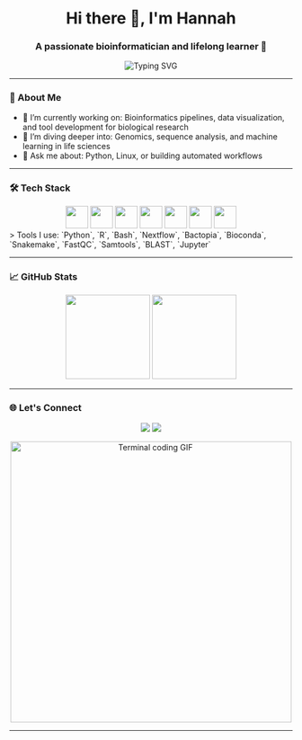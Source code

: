 <h1 align="center">Hi there 👋, I'm Hannah</h1>
<h3 align="center">A passionate bioinformatician and lifelong learner 🚀</h3>

<p align="center">
 <img src="https://readme-typing-svg.demolab.com?font=Fira+Code&size=24&pause=1000&color=F7941D&center=true&vCenter=true&width=550&lines=Welcome+to+my+GitHub!;Bioinformatics+is+my+playground.;Turning+data+into+biological+insights.;Pipelines%2C+plots%2C+and+protein+folds.;Let's+decode+life+together+%F0%9F%94%8D" alt="Typing SVG" />
</p>

---

### 🧬 About Me

- 🔭 I’m currently working on: Bioinformatics pipelines, data visualization, and tool development for biological research  
- 🌱 I’m diving deeper into: Genomics, sequence analysis, and machine learning in life sciences  
- 💬 Ask me about: Python, Linux, or building automated workflows  

---

### 🛠️ Tech Stack

<div align="center">
  <img src="https://cdn.jsdelivr.net/gh/devicons/devicon/icons/python/python-original.svg" height="40" />
  <img src="https://cdn.jsdelivr.net/gh/devicons/devicon/icons/javascript/javascript-original.svg" height="40" />
  <img src="https://cdn.jsdelivr.net/gh/devicons/devicon/icons/nodejs/nodejs-original.svg" height="40" />
  <img src="https://cdn.jsdelivr.net/gh/devicons/devicon/icons/docker/docker-original.svg" height="40" />
  <img src="https://cdn.jsdelivr.net/gh/devicons/devicon/icons/git/git-original.svg" height="40" />
  <img src="https://cdn.jsdelivr.net/gh/devicons/devicon/icons/r/r-original.svg" height="40" />
  <img src="https://cdn.jsdelivr.net/gh/devicons/devicon/icons/bash/bash-original.svg" height="40" />
</div>
> Tools I use: `Python`, `R`, `Bash`, `Nextflow`, `Bactopia`, `Bioconda`, `Snakemake`, `FastQC`, `Samtools`, `BLAST`, `Jupyter`

---

### 📈 GitHub Stats

<p align="center">
  <img src="https://github-readme-stats.vercel.app/api?username=BowerH&show_icons=true&theme=radical" height="150" />
  <img src="https://github-readme-stats.vercel.app/api/top-langs/?username=BowerH&layout=compact&theme=radical" height="150" />
</p>

---

### 🌐 Let's Connect

<p align="center">
  <a href="https://www.linkedin.com/in/hannah-bower-48664a197"><img src="https://img.shields.io/badge/LinkedIn-0A66C2?style=for-the-badge&logo=linkedin&logoColor=white" /></a>
  <a href="mailto:hbower6@gatech.edu"><img src="https://img.shields.io/badge/Email-D14836?style=for-the-badge&logo=gmail&logoColor=white" /></a>
  <p align="center">
  <img src="https://media.giphy.com/media/qgQUggAC3Pfv687qPC/giphy.gif" width="500" alt="Terminal coding GIF" />
</p>

</p>

---


